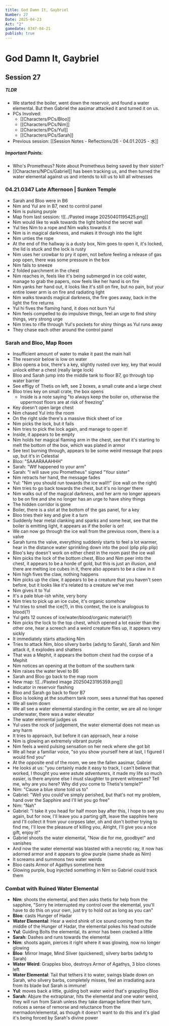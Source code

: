```yaml
---
title: God Damn It, Gaybriel
Number: 27
Date: 2025-04-23
Act: "2"
gamedate: 0347-04-21
publish: true
---
```


# God Damn It, Gaybriel
## Session 27
##### TLDR
- We started the boiler, went down the reservoir, and found a water elemental. But then Gabriel the aasimar attacked it and turned it on us. 
- PCs Involved: 
	- [[Characters/PCs/Bloo]]
	- [[Characters/PCs/Nim]]
	- [[Characters/PCs/Yul]]
	- [[Characters/PCs/Sarah]]
- Previous session: [[Session Notes - Reflections/26 - 04.01.2025 - 水]]
##### Important Points: 
- Who's Prometheus? Note about Prometheus being saved by their sister?
- [[Characters/NPCs/Gabriel]] has been tracking us, and then turned the water elemental against us and intends to kill us to kill all witnesses
### 04.21.0347 Late Afternoon | Sunken Temple 
- Sarah and Bloo were in B6
- Nim and Yul are in B7, next to control panel
- Nim is pulsing purple
- Map from last session: 
![[../Pasted image 20250401195425.png]]
- Nim would like to walk towards the light behind the secret wall
- Yul ties Nim to a rope and Nim walks towards it
- Nim is in magical darkness, and makes it through into the light
- Nim unties the rope
- At the end of the hallway is a dusty box, Nim goes to open it, it's locked, the lid is stuck and the lock is rusty
- Nim uses her crowbar to pry it open, not before feeling a release of gas pop open, there was some pressure in the box
- Nim fails to sneeze
- 2 folded parchment in the chest
- Nim reaches in, feels like it's being submerged in ice cold water, manage to grab the papers, now feels like her hand is on fire
- Nim yanks her hand out, it looks like it's still on fire, but no pain, but your entire lower arm is on fire and radiating light
- Nim walks towards magical darkness, the fire goes away, back in the light the fire returns
- Yul hi fives the flaming hand, it does not burn Yul
- Nim feels compelled to do impulsive things, feel an urge to find shiny things, very strong urge
- Nim tries to rifle through Yul's pockets for shiny things as Yul runs away
- They chase each other around the control panel
### Sarah and Bloo, Map Room
- Insufficient amount of water to make it past the main hall
- The reservoir below is low on water
- Bloo opens a box, there's a key, slightly rusted over key, key that would unlock either a chest (really large lock)
- Bloo and Sarah jump into the middle tank to floor B7, go through top water barrier
- See effigy of Thetis on left, see 2 boxes, a small crate and a large chest
- Bloo tries key on small crate, the box opens
	- Inside is a note saying "to always keep the boiler on, otherwise the uppermost floors are at risk of freezing"
- Key doesn't open large chest
- Nim chased Yul into the room
- On the right side there's a massive thick sheet of ice
- Nim picks the lock, but it fails
- Nim tries to pick the lock again, and manage to open it!
- Inside, it appears to be empty
- Nim holds her magical flaming arm in the chest, see that it's starting to melt the bottom of the box, which was plated in armor
- See text burning through, appears to be some weird message that pops up, but it's in Celestial
- Bloo: "SAAARAAAHHH"
- Sarah: "Wtf happened to your arm"
- Sarah: "I will save you Prometheus" signed "Your sister"
- Nim retracts her hand, the message fades
- Yul: "Nim you should run towards the ice wall!!" (ice wall on the right)
- Nim tries to go back towards the chest, but it's no longer there
- Nim walks out of the magical darkness, and her arm no longer appears to be on fire and she no longer has an urge to have shiny things
- The hidden corridor is gone
- Boiler, there is a slot at the bottom of the gas panel, for a key
- Bloo tries their key and give it a turn
- Suddenly hear metal clanking and sparks and some heat, see that the boiler is emitting light, it appears as if the boiler is on!
- We can now go through the ice wall from the previous room, there is a valve
- Sarah turns the valve, everything suddenly starts to feel a lot warmer, hear in the distance water sprinkling down into the pool (plip plip plip)
- Bloo's key doesn't work on either chest in the room past the ice wall
- Nim picks the lock of the bottom chest, Bloo and Nim peer into the chest, it appears to be a horde of gold, but this is just an illusion, and there are melting ice cubes in it, there also appears to be a claw in it
- Nim high fives the claw, nothing happens
- Nim picks up the claw, it appears to be a creature that you haven't seen before, but it looks like it's related to a creature we've met
- Nim gives it to Yul
- It's a pale blue-ish white, very bony
- Nim tries to pick up an ice cube, it's organic somehow
- Yul tries to smell the ice(?), in this context, the ice is analogous to blood(?)
- Yul gets 12 ounces of ice/water/blood/organic material(?)
- Nim picks the lock to the top chest, which opened a lot easier than the other one, hear a screech and a weird creature flies up, it appears very sickly
- It immediately starts attacking Nim
- Tries to attack Nim, bloo silvery barbs (advtg to Sarah), Sarah and Nim attack it, it explodes and shatters
- That was a Mephit, it appears the bottom chest had the corpse of a Mephit 
- Nim notices an opening at the bottom of the southern tank
- Nim raises the water level to B6
- Sarah and Bloo go back to the map room
- New map: 
![[../Pasted image 20250423195359.png]]
- Indicator in reservoir flashing
- Bloo and Sarah go back to floor B7
- Bloo is looking at the southern tank room, sees a tunnel that has opened
- We all swim down
- We all see a water elemental standing in the center, we are all no longer underwater, there was a water elevator
- The water elemental judges us
- Yul uses the rock of judgement, the water elemental does not mean us any harm
- It tries to approach, but before it can approach, hear a noise
- Nim is glowing an extremely vibrant purple
- Nim feels a weird pulsing sensation on her neck where she got bit
- We all hear a familiar voice, "so you show yourself here at last, I figured I would find you"
- At the opposite end of the room, we see the fallen aasimar, Gabriel
- He looks at us: "you certainly made it easy to track, I can't believe that worked, I thought you were astute adventurers, it made my life so much easier, is there anyone else I must slaughter to prevent witnesses? Tell me, why are you here? Why did you come to Thetis's temple?"
- Nim: "Cause a blue stone told us to"
- Gabriel: "Well you could've simply perished, but that's not my problem, hand over the Sapphire and I'll let you go free"
- Nim: "Nah"
- Gabriel: "I take it you head for half moon bay after this, I hope to see you again, but for now, I'll leave you a parting gift, leave the sapphire here and I'll collect it from your corpses later, oh and don't bother trying to find me, I'll love the pleasure of killing you, Alright, I'll give you a nice gift, enjoy it!"
- Gabriel shoots the water elemental, "Now die for me, goodbye!" and vanishes
- And now the water elemental was blasted with a necrotic ray, it now has adorned armor and it appears to glow purple (same shade as Nim)
- It screams and summons two water weirds
- Bloo casts Armor of Agathys sometime here
- Glowing purple, bug injected something in Nim so Gabriel could track them
### Combat with Ruined Water Elemental
- **Nim**: shoots the elemental, and then asks thetis for help from the sapphire, "Sorry he interrupted my control over the elemental, you'll have to do this on your own, just try to hold out as long as you can"
- **Bloo**: casts Hunger of Hadar
- **Water Elemental**: Hear a weird shink of ice sound coming from the middle of the Hunger of Hadar, the elemental pokes his head outside
- **Yul**: Guiding Bolts the elemental, its armor has been cracked a little
- **Sarah**: Dashes and runs towards the elemental
- **Nim**: shoots again, pierces it right where it was glowing, now no longer glowing
- **Bloo**: Mirror Image, Mind Sliver (quickened), silvery barbs (advtg to Sarah)
- **Water Weird**: Grapples bloo, destroys Armor of Agathys, 3 bloo clones left
- **Water Elemental**: Tail that tethers it to water, swings blade down on Sarah, who silvery barbs, completely misses, feel an irradiating aura from its blade but Sarah is immune!
- **Yul**: moves back a little, guiding bolt water weird that's grappling Bloo
- **Sarah**: Abjure the extraplanar, hits the elemental and one water weird, they will run from Sarah unless they take damage before their turn, notices a sense of remorse and reluctance from the mermadon/elemental, as though it doesn't want to do this and it's glad it's being forced by Sarah's divine power